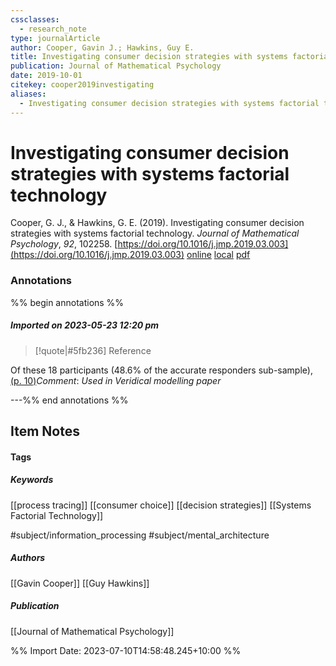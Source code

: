 ```yaml
---
cssclasses:
  - research_note
type: journalArticle
author: Cooper, Gavin J.; Hawkins, Guy E.
title: Investigating consumer decision strategies with systems factorial technology
publication: Journal of Mathematical Psychology
date: 2019-10-01
citekey: cooper2019investigating
aliases:
  - Investigating consumer decision strategies with systems factorial technology
---
```


# Investigating consumer decision strategies with systems factorial technology

Cooper, G. J., & Hawkins, G. E. (2019). Investigating consumer decision strategies with systems factorial technology. _Journal of Mathematical Psychology_, _92_, 102258. [https://doi.org/10.1016/j.jmp.2019.03.003](https://doi.org/10.1016/j.jmp.2019.03.003)
[online](http://zotero.org/users/local/kZl3QdXV/items/E7T9EC5D) [local](zotero://select/library/items/E7T9EC5D) [pdf](file:///home/gjc216/Zotero/storage/BCBNEMR9/Cooper%20and%20Hawkins%20-%202019%20-%20Investigating%20consumer%20decision%20strategies%20with%20sy.pdf)
 

 
### Annotations
%% begin annotations %%
##### Imported on 2023-05-23 12:20 pm

>[!quote|#5fb236] Reference
>
Of these 18 participants (48.6% of the accurate responders sub-sample), [(p. 10)](zotero://open-pdf/library/items/BCBNEMR9?page=10&annotation=5CSMXPHS)_Comment_: _Used in Veridical modelling paper_


---%% end annotations %%

## Item Notes

#### Tags

##### Keywords

[[process tracing]] [[consumer choice]] [[decision strategies]] [[Systems Factorial Technology]]

#subject/information_processing  #subject/mental_architecture 

##### Authors

[[Gavin Cooper]]  [[Guy Hawkins]]

##### Publication

[[Journal of Mathematical Psychology]]

%% Import Date: 2023-07-10T14:58:48.245+10:00 %%
